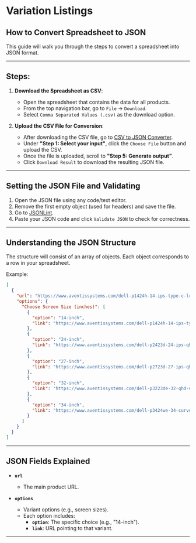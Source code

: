 # Variation Listings

## How to Convert Spreadsheet to JSON

This guide will walk you through the steps to convert a spreadsheet into JSON format.

---

## Steps:

1. **Download the Spreadsheet as CSV**:
   - Open the spreadsheet that contains the data for all products.
   - From the top navigation bar, go to `File` → `Download`.
   - Select `Comma Separated Values (.csv)` as the download option.

2. **Upload the CSV File for Conversion**:
   - After downloading the CSV file, go to [CSV to JSON Converter](https://www.convertcsv.com/csv-to-json.htm).
   - Under **"Step 1: Select your input"**, click the `Choose File` button and upload the CSV.
   - Once the file is uploaded, scroll to **"Step 5: Generate output"**.
   - Click `Download Result` to download the resulting JSON file.

---

## Setting the JSON File and Validating

1. Open the JSON file using any code/text editor.
2. Remove the first empty object (used for headers) and save the file.
3. Go to [JSONLint](https://jsonlint.com/).
4. Paste your JSON code and click `Validate JSON` to check for correctness.

---

## Understanding the JSON Structure

The structure will consist of an array of objects. Each object corresponds to a row in your spreadsheet.

Example:

```json
[
  {
    "url": "https://www.aventissystems.com/dell-p1424h-14-ips-type-c-lcd-portable-monitor/",
    "options": {
      "Choose Screen Size (inches)": [
        {
          "option": "14-inch",
          "link": "https://www.aventissystems.com/dell-p1424h-14-ips-type-c-lcd-portable-monitor/"
        },
        {
          "option": "24-inch",
          "link": "https://www.aventissystems.com/dell-p2423d-24-ips-qhd-1440p-monitor/"
        },
        {
          "option": "27-inch",
          "link": "https://www.aventissystems.com/dell-p2723d-27-ips-qhd-1440p-monitor/"
        },
        {
          "option": "32-inch",
          "link": "https://www.aventissystems.com/dell-p3223de-32-qhd-usb-c-hub-monitor/"
        },
        {
          "option": "34-inch",
          "link": "https://www.aventissystems.com/dell-p3424we-34-curved-usb-c-hub-monitor/"
        }
      ]
    }
  }
]
```

---

## JSON Fields Explained

- **`url`**  
  - The main product URL.

- **`options`**  
  - Variant options (e.g., screen sizes).
  - Each option includes:
    - **`option`**: The specific choice (e.g., "14-inch").
    - **`link`**: URL pointing to that variant.

---
